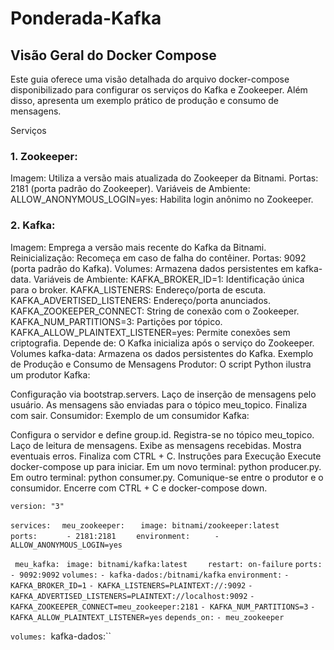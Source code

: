 # Ponderada-Kafka

## Visão Geral do Docker Compose
Este guia oferece uma visão detalhada do arquivo docker-compose disponibilizado para configurar os serviços do Kafka e Zookeeper. Além disso, apresenta um exemplo prático de produção e consumo de mensagens.

Serviços
### 1. Zookeeper:
Imagem: Utiliza a versão mais atualizada do Zookeeper da Bitnami.
Portas: 2181 (porta padrão do Zookeeper).
Variáveis de Ambiente:
ALLOW_ANONYMOUS_LOGIN=yes: Habilita login anônimo no Zookeeper.
### 2. Kafka:
Imagem: Emprega a versão mais recente do Kafka da Bitnami.
Reinicialização: Recomeça em caso de falha do contêiner.
Portas: 9092 (porta padrão do Kafka).
Volumes: Armazena dados persistentes em kafka-data.
Variáveis de Ambiente:
KAFKA_BROKER_ID=1: Identificação única para o broker.
KAFKA_LISTENERS: Endereço/porta de escuta.
KAFKA_ADVERTISED_LISTENERS: Endereço/porta anunciados.
KAFKA_ZOOKEEPER_CONNECT: String de conexão com o Zookeeper.
KAFKA_NUM_PARTITIONS=3: Partições por tópico.
KAFKA_ALLOW_PLAINTEXT_LISTENER=yes: Permite conexões sem criptografia.
Depende de: O Kafka inicializa após o serviço do Zookeeper.
Volumes
kafka-data: Armazena os dados persistentes do Kafka.
Exemplo de Produção e Consumo de Mensagens
Produtor:
O script Python ilustra um produtor Kafka:

Configuração via bootstrap.servers.
Laço de inserção de mensagens pelo usuário.
As mensagens são enviadas para o tópico meu_topico.
Finaliza com sair.
Consumidor:
Exemplo de um consumidor Kafka:

Configura o servidor e define group.id.
Registra-se no tópico meu_topico.
Laço de leitura de mensagens.
Exibe as mensagens recebidas.
Mostra eventuais erros.
Finaliza com CTRL + C.
Instruções para Execução
Execute docker-compose up para iniciar.
Em um novo terminal: python producer.py.
Em outro terminal: python consumer.py.
Comunique-se entre o produtor e o consumidor.
Encerre com CTRL + C e docker-compose down.

``version: "3"``

``services:``
``  meu_zookeeper:``
 ``   image: bitnami/zookeeper:latest``
``    ports:``
``      - 2181:2181``
``    environment:``
 ``     - ALLOW_ANONYMOUS_LOGIN=yes``

 `` meu_kafka:``
   `` image: bitnami/kafka:latest``
``    restart: on-failure``
    ``ports:``
      ``- 9092:9092``
    ``volumes:``
      ``- kafka-dados:/bitnami/kafka``
    ``environment:``
      ``- KAFKA_BROKER_ID=1``
      ``- KAFKA_LISTENERS=PLAINTEXT://:9092``
      ``- KAFKA_ADVERTISED_LISTENERS=PLAINTEXT://localhost:9092``
      ``- KAFKA_ZOOKEEPER_CONNECT=meu_zookeeper:2181``
      ``- KAFKA_NUM_PARTITIONS=3``
      ``- KAFKA_ALLOW_PLAINTEXT_LISTENER=yes``
    ``depends_on:``
      ``- meu_zookeeper``

``volumes:
  ``kafka-dados:``

